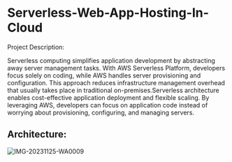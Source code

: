 # Serverless-Web-App-Hosting-In-Cloud

Project Description:

Serverless computing simplifies application development by abstracting away server management tasks. With AWS Serverless Platform, developers focus solely on coding, while AWS handles server provisioning and configuration. This approach reduces infrastructure management overhead that usually takes place in traditional on-premises.Serverless architecture enables cost-effective application deployment and flexible scaling. By leveraging AWS, developers can focus on application code instead of worrying about provisioning, configuring, and managing servers.

## Architecture:

![IMG-20231125-WA0009](https://github.com/NLavanya-31/Serverless-Web-App-Hosting-In-Cloud/assets/155809688/9be0fd76-b8e2-432d-a658-81903d5eaaa1)


